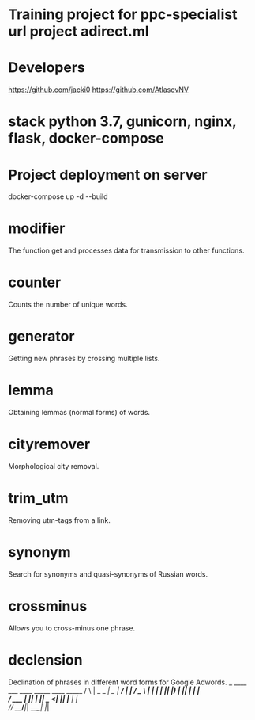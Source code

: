                               
# Training project for ppc-specialist url project adirect.ml

# Developers
https://github.com/jacki0
https://github.com/AtlasovNV
# stack python 3.7, gunicorn, nginx, flask, docker-compose 

# Project deployment on server
docker-compose up -d --build

# modifier 
The function get and processes data for transmission to other functions.
# counter 
Counts the number of unique words.
# generator 
Getting new phrases by crossing multiple lists.
# lemma 
Obtaining lemmas (normal forms) of words.
# cityremover 
Morphological city removal.
# trim_utm 
Removing utm-tags from a link.
# synonym 
Search for synonyms and quasi-synonyms of Russian words.
# crossminus 
Allows you to cross-minus one phrase.
# declension
Declination of phrases in different word forms for Google Adwords.
    _    ____ ___ ____  _____ ____ _____ 
   / \  |  _ \_ _|  _ \| ____/ ___|_   _|
  / _ \ | | | | || |_) |  _|| |     | |  
 / ___ \| |_| | ||  _ <| |__| |___  | |  
/_/   \_\____/___|_| \_\_____\____| |_|  
                                         
